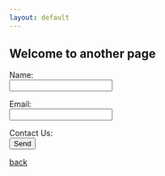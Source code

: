 ```yaml
---
layout: default
---
```


## Welcome to another page

  <form action="https://formspree.io/rgr.notary@gmail.com" method="POST">
          <p>Name: <br /><input type="text" cols="20" name="name"><br />
          <p>Email: <br /><input type="email" cols="20" name="_replyto"><br />
          <p>Contact Us: <br />
<input type="submit" value="Send"><br />



[back](./)
